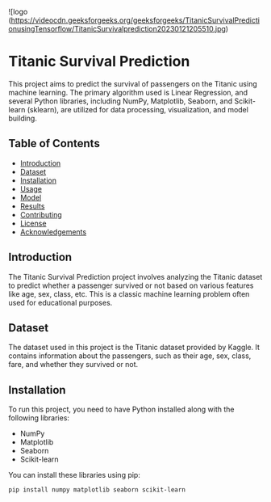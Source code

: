 ![logo
(https://videocdn.geeksforgeeks.org/geeksforgeeks/TitanicSurvivalPredictionusingTensorflow/TitanicSurvivalprediction20230121205510.jpg)
# Titanic Survival Prediction

This project aims to predict the survival of passengers on the Titanic using machine learning. The primary algorithm used is Linear Regression, and several Python libraries, including NumPy, Matplotlib, Seaborn, and Scikit-learn (sklearn), are utilized for data processing, visualization, and model building.

## Table of Contents
- [Introduction](#introduction)
- [Dataset](#dataset)
- [Installation](#installation)
- [Usage](#usage)
- [Model](#model)
- [Results](#results)
- [Contributing](#contributing)
- [License](#license)
- [Acknowledgements](#acknowledgements)

## Introduction
The Titanic Survival Prediction project involves analyzing the Titanic dataset to predict whether a passenger survived or not based on various features like age, sex, class, etc. This is a classic machine learning problem often used for educational purposes.

## Dataset
The dataset used in this project is the Titanic dataset provided by Kaggle. It contains information about the passengers, such as their age, sex, class, fare, and whether they survived or not.

## Installation
To run this project, you need to have Python installed along with the following libraries:

- NumPy
- Matplotlib
- Seaborn
- Scikit-learn

You can install these libraries using pip:

```bash
pip install numpy matplotlib seaborn scikit-learn

